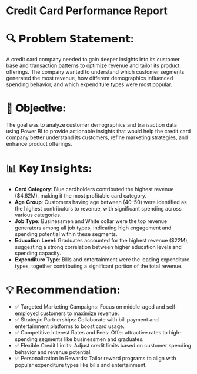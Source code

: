 # Credit Card Performance Report
#
# 🔍 𝗣𝗿𝗼𝗯𝗹𝗲𝗺 𝗦𝘁𝗮𝘁𝗲𝗺𝗲𝗻𝘁:
A credit card company needed to gain deeper insights into its customer base and transaction patterns to optimize revenue and tailor its product offerings. The company wanted to understand which customer segments generated the most revenue, how different demographics influenced spending behavior, and which expenditure types were most popular.

# 🎯 𝐎𝐛𝐣𝐞𝐜𝐭𝐢𝐯𝐞:
The goal was to analyze customer demographics and transaction data using Power BI to provide actionable insights that would help the credit card company better understand its customers, refine marketing strategies, and enhance product offerings.

# 📊 𝐊𝐞𝐲 𝗜𝗻𝘀𝗶𝗴𝗵𝘁𝘀:
- 𝐂𝐚𝐫𝐝 𝐂𝐚𝐭𝐞𝐠𝐨𝐫𝐲: Blue cardholders contributed the highest revenue ($4.62M), making it the most profitable card category.
- 𝐀𝐠𝐞 𝐆𝐫𝐨𝐮𝐩: Customers having age between (40–50) were identified as the highest contributors to revenue, with significant spending across various categories.
- 𝐉𝐨𝐛 𝐓𝐲𝐩𝐞: Businessmen and White collar were the top revenue generators among all job types, indicating high engagement and spending potential within these segments.
- 𝐄𝐝𝐮𝐜𝐚𝐭𝐢𝐨𝐧 𝐋𝐞𝐯𝐞𝐥: Graduates accounted for the highest revenue ($22M), suggesting a strong correlation between higher education levels and spending capacity.
- 𝐄𝐱𝐩𝐞𝐧𝐝𝐢𝐭𝐮𝐫𝐞 𝐓𝐲𝐩𝐞: Bills and entertainment were the leading expenditure types, together contributing a significant portion of the total revenue.

# 💡 𝗥𝗲𝗰𝗼𝗺𝗺𝗲𝗻𝗱𝗮𝘁𝗶𝗼𝗻:
- ✅ Targeted Marketing Campaigns: Focus on middle-aged and self-employed customers to maximize revenue.
- ✅ Strategic Partnerships: Collaborate with bill payment and entertainment platforms to boost card usage.
- ✅ Competitive Interest Rates and Fees: Offer attractive rates to high-spending segments like businessmen and graduates.
- ✅ Flexible Credit Limits: Adjust credit limits based on customer spending behavior and revenue potential.
- ✅ Personalization in Rewards: Tailor reward programs to align with popular expenditure types like bills and entertainment.
